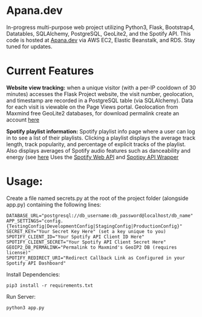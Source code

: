 # Apana.dev
In-progress multi-purpose web project utilizing Python3, Flask, Bootstrap4, Datatables, SQLAlchemy, PostgreSQL, GeoLite2, and the Spotify API.
This code is hosted at [Apana.dev](https://apana.dev/) via AWS EC2, Elastic Beanstalk, and RDS.
Stay tuned for updates. 


# Current Features

**Website view tracking:** when a unique visitor (with a per-IP cooldown of 30 minutes) accesses the Flask Project website, the visit number, geolocation, and timestamp are recorded in a PostgreSQL table (via SQLAlchemy). Data for each visit is viewable on the Page Views portal. Geolocation from Maxmind free GeoLite2 databases, for download permalink create an account [here](https://www.maxmind.com/en/geolite2/signup)

**Spotify playlist information:** Spotify playlist info page where a user can log in to see a list of their playlists. Clicking a playlist displays the average track length, track popularity, and percentage of explicit tracks of the playlist. Also displays averages of Spotify audio features such as danceability and energy (see [here](https://developer.spotify.com/documentation/web-api/reference/tracks/get-audio-features/) Uses the [Spotify Web API](https://developer.spotify.com/documentation/web-api/) and [Spotipy API Wrapper](https://spotipy.readthedocs.io/en/latest/)

# Usage:

Create a file named secrets.py at the root of the project folder (alongside app.py) containing the following lines:

```
DATABASE_URL="postgresql://db_username:db_password@localhost/db_name"
APP_SETTINGS="config.{TestingConfig|DevelopmentConfig|StagingConfig|ProductionConfig}"
SECRET_KEY="Your Secret Key Here" (set a key unique to you)
SPOTIFY_CLIENT_ID="Your Spotify API Client ID Here"
SPOTIFY_CLIENT_SECRET="Your Spotify API Client Secret Here"
GEOIP2_DB_PERMALINK="Permalink to Maxmind's GeoIP2 DB (requires license)"
SPOTIFY_REDIRECT_URI="Redirect Callback Link as Configured in your Spotify API Dashboard"
```

Install Dependencies:

```
pip3 install -r requirements.txt
```

Run Server:

```
python3 app.py
```
